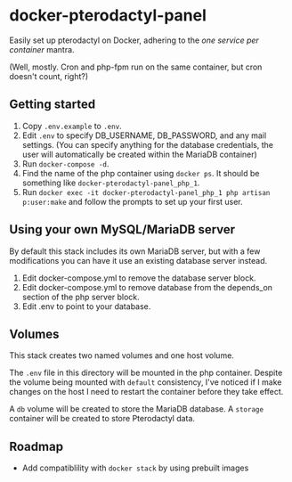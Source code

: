 # docker-pterodactyl-panel

Easily set up pterodactyl on Docker, adhering to the *one service per container* mantra.

(Well, mostly. Cron and php-fpm run on the same container, but cron doesn't count, right?)

## Getting started

1. Copy `.env.example` to `.env`.
2. Edit `.env` to specify DB_USERNAME, DB_PASSWORD, and any mail settings. (You can specify anything for the database credentials, the user will automatically be created within the MariaDB container)
3. Run `docker-compose -d`.
4. Find the name of the php container using `docker ps`. It should be something like `docker-pterodactyl-panel_php_1`.
5. Run `docker exec -it docker-pterodactyl-panel_php_1 php artisan p:user:make` and follow the prompts to set up your first user.

## Using your own MySQL/MariaDB server

By default this stack includes its own MariaDB server, but with a few modifications you can have it use an existing database server instead.

1. Edit docker-compose.yml to remove the database server block.
2. Edit docker-compose.yml to remove database from the depends_on section of the php server block.
3. Edit .env to point to your database.

## Volumes

This stack creates two named volumes and one host volume.

The `.env` file in this directory will be mounted in the php container. Despite the volume being mounted with `default` consistency, I've noticed if I make changes on the host I need to restart the container before they take effect.

A `db` volume will be created to store the MariaDB database. A `storage` container will be created to store Pterodactyl data.

## Roadmap

 - Add compatiblility with `docker stack` by using prebuilt images